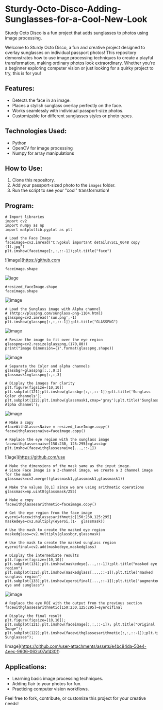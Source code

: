 # Sturdy-Octo-Disco-Adding-Sunglasses-for-a-Cool-New-Look

Sturdy Octo Disco is a fun project that adds sunglasses to photos using image processing.

Welcome to Sturdy Octo Disco, a fun and creative project designed to overlay sunglasses on individual passport photos! This repository demonstrates how to use image processing techniques to create a playful transformation, making ordinary photos look extraordinary. Whether you're a beginner exploring computer vision or just looking for a quirky project to try, this is for you!

## Features:
- Detects the face in an image.
- Places a stylish sunglass overlay perfectly on the face.
- Works seamlessly with individual passport-size photos.
- Customizable for different sunglasses styles or photo types.

## Technologies Used:
- Python
- OpenCV for image processing
- Numpy for array manipulations

## How to Use:
1. Clone this repository.
2. Add your passport-sized photo to the `images` folder.
3. Run the script to see your "cool" transformation!

## Program:

```
# Import libraries
import cv2
import numpy as np
import matplotlib.pyplot as plt
```
```
# Load the Face Image
faceimage=cv2.imread("C:\gokul important details\SCL_0648 copy (1).jpg")
plt.imshow(faceimage[:,:,::-1]);plt.title("face")
```

![image](https://github.com
```
faceimage.shape
```
![iage](https://github.com/user-attachments/assets/febca43a-bfce-4a1f-9156-d61ffae88f9c)

```
#resized_faceImage.shape
faceimage.shape
```
![image](https://github.com/user-attachments/assets/9fb44966-74d3-4331-a9fc-121f1e8fdaf7)

```
# Load the Sunglass image with Alpha channel
# (http://pluspng.com/sunglass-png-1104.html)
glasspng=cv2.imread('sun.png',-1)
plt.imshow(glasspng[:,:,::-1]);plt.title("GLASSPNG")
```
![image](https://github.com/user-attachments/assets/80367f8a-d91f-48e1-9193-922a1e57a2c5)
```
# Resize the image to fit over the eye region
glasspng=cv2.resize(glasspng,(170,80))
print("image Dimension={}".format(glasspng.shape))
```
![image](https://github.com/user-attachments/assets/aa65a2c7-2299-435d-b304-3d4b69fdd647)
```
# Separate the Color and alpha channels
glassbgr=glasspng[:,:,0:3]
glassmask1=glasspng[:,:,3]
```
```
# Display the images for clarity
plt.figure(figsize=[10,10])
plt.subplot(121);plt.imshow(glassbgr[:,:,::-1]);plt.title('Sunglass Color channels');
plt.subplot(122);plt.imshow(glassmask1,cmap='gray');plt.title('Sunglass Alpha channel');
```
![image](https://github.com/user-attachments/assets/99fbdf7c-da7d-4221-849c-90473dbaa992)
```
# Make a copy
#faceWithGlassesNaive = resized_faceImage.copy()
facewithglassesnaive=faceimage.copy()
```
```
# Replace the eye region with the sunglass image
facewithglassesnaive[150:230, 125:295]=glassbgr
plt.imshow(facewithglassesnaive[...,::-1])
```
![iage](https://github.com/use
```
# Make the dimensions of the mask same as the input image.
# Since Face Image is a 3-channel image, we create a 3 channel image for the mask
glassmask=cv2.merge((glassmask1,glassmask1,glassmask1))
```
```
# Make the values [0,1] since we are using arithmetic operations
glassmask=np.uint8(glassmask/255)

# Make a copy
facewithglassesarithmetic=faceimage.copy()

# Get the eye region from the face image
eyeroi=facewithglassesarithmetic[150:230,125:295]
maskedeye=cv2.multiply(eyeroi,(1-  glassmask))

# Use the mask to create the masked eye region
maskedglass=cv2.multiply(glassbgr,glassmask)

# Use the mask to create the masked sunglass region
eyeroifinal=cv2.add(maskedeye,maskedglass)

# Display the intermediate results
plt.figure(figsize=[10,10])
plt.subplot(131);plt.imshow(maskedeye[...,::-1]);plt.title("masked eye region")
plt.subplot(132);plt.imshow(maskedglass[...,::-1]);plt.title("masked sunglass region")
plt.subplot(133);plt.imshow(eyeroifinal[...,::-1]);plt.title("augmented eye and sunglass")
```
![image](https://github.com/user-attachments/assets/7a7c06af-c6af-443a-8b91-3c0d422227a4)
```
# Replace the eye ROI with the output from the previous section
facewithglassesarithmetic[150:230,125:295]=eyeroifinal

# Display the final result
plt.figure(figsize=[10,10]);
plt.subplot(121);plt.imshow(faceimage[:,:,::-1]); plt.title("Original Image");
plt.subplot(122);plt.imshow(facewithglassesarithmetic[:,:,::-1]);plt.title("With Sunglasses");
```
!image](https://github.com/user-attachments/assets/e4bc84da-50e4-4eec-9606-062c07af430f)


## Applications:
- Learning basic image processing techniques.
- Adding flair to your photos for fun.
- Practicing computer vision workflows.

Feel free to fork, contribute, or customize this project for your creative needs!